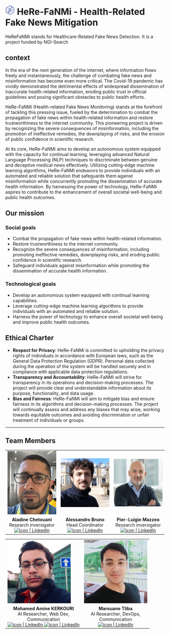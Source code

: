 # <img src="./assests/logo.png" alt="drawing" style="width:30px;"/> HeRe-FaNMi - Health-Related Fake News Mitigation

HeReFaNMi stands for Healthcare-Related Fake News Detection. It is a project funded by NGI-Search 

## context 

In the era of the next generation of the internet, where information flows freely and instantaneously, the challenge of combating fake news and misinformation has become even more critical. The Covid-19 pandemic has vividly demonstrated the detrimental effects of widespread dissemination of inaccurate health-related information, eroding public trust in official guidelines and posing significant obstacles to public health efforts.

HeRe-FaNMi (Health-related Fake News Monitoring) stands at the forefront of tackling this pressing issue, fueled by the determination to combat the propagation of fake news within health-related information and restore trustworthiness to the internet community. This pioneering project is driven by recognizing the severe consequences of misinformation, including the promotion of ineffective remedies, the downplaying of risks, and the erosion of public confidence in scientific research.

At its core, HeRe-FaNMi aims to develop an autonomous system equipped with the capacity for continual learning, leveraging advanced Natural Language Processing (NLP) techniques to discriminate between genuine and deceptive medical news effectively. Utilizing cutting-edge machine learning algorithms, HeRe-FaNMi endeavors to provide individuals with an automated and reliable solution that safeguards them against misinformation while concurrently promoting the dissemination of accurate health information. By harnessing the power of technology, HeRe-FaNMi aspires to contribute to the enhancement of overall societal well-being and public health outcomes.

## Our mission

### Social goals 

- Combat the propagation of fake news within health-related information.
- Restore trustworthiness to the internet community.
- Recognize the severe consequences of misinformation, including promoting ineffective remedies, downplaying risks, and eroding public confidence in scientific research.
- Safeguard individuals against misinformation while promoting the dissemination of accurate health information.

### Technological goals
- Develop an autonomous system equipped with continual learning capabilities.
- Leverage cutting-edge machine learning algorithms to provide individuals with an automated and reliable solution.
- Harness the power of technology to enhance overall societal well-being and improve public health outcomes.

## Ethical Charter

- **Respect for Privacy**: HeRe-FaNMi is committed to upholding the privacy rights of individuals in accordance with European laws, such as the General Data Protection Regulation (GDPR). Personal data collected during the operation of the system will be handled securely and in compliance with applicable data protection regulations.
- **Transparency and Accountability**: HeRe-FaNMi will strive for transparency in its operations and decision-making processes. The project will provide clear and understandable information about its purpose, functionality, and data usage.
- **Bias and Fairness**: HeRe-FaNMi will aim to mitigate bias and ensure fairness in its algorithms and decision-making processes. The project will continually assess and address any biases that may arise, working towards equitable outcomes and avoiding discrimination or unfair treatment of individuals or groups.


---

## Team Members 

<link rel="stylesheet" href="https://cdnjs.cloudflare.com/ajax/libs/font-awesome/4.7.0/css/font-awesome.min.css">
<table  class = "center"> 
    <tr>
        <td><img src="./assests/team/aladine.jpeg" alt="drawing" style="width:200px;height:200px;"/></td>
        <td><img src="./assests/team/alessandro.jpeg" alt="drawing" style="width:200px;"/></td>
        <td><img src="./assests/team/Pier-luigie.jpeg" alt="drawing" style="width:200px;"/></td>
    </tr>
    <tr>
        <td style ="text-align: center; vertical-align: middle">    
            <b>Aladine Chetouani</b> <br>
            Research inversigator <br>
            <a href="https://www.linkedin.com/in/aladine-chetouani-2aa66038/">
                <img  src="https://github.com/yushi1007/yushi1007/blob/main/images/linkedin.png"  alt="icon | LinkedIn" width="20px" />
            </a>
        </td>
        <td style ="text-align: center; vertical-align: middle">    
            <b>Alessandro Bruno</b> <br>
            Head Coordinator<br>
            <a href="https://www.linkedin.com/in/alessandrobrun0/">
                <img  src="https://github.com/yushi1007/yushi1007/blob/main/images/linkedin.png"  alt="icon | LinkedIn" width="20px" />
            </a>
        </td>
        <td style ="text-align: center; vertical-align: middle">    
            <b>Pier-Luigie Mazzeo</b> <br>
            Research inversigator <br>
            <a href="https://www.linkedin.com/in/pmazzeo/">
                <img  src="https://github.com/yushi1007/yushi1007/blob/main/images/linkedin.png"  alt="icon | LinkedIn" width="20px" />
            </a>
        </td>
    </tr>
</table>


<table class = "center" > 
        <tr>
        <td><img src="./assests/team/amine-1.jpeg" alt="drawing" style="width:200px;"/></td>
        <td><img src="./assests/team/marouane-1.jpeg" alt="drawing" style="width:200px;"/></td>
    </tr>
    <tr>
        <td style ="text-align: center; vertical-align: middle">    
            <b>Mohamed Amine KERKOURI</b> <br>
            AI Researcher, Web Dev, <br> Communication<br>
            <a href="https://www.linkedin.com/in/mohamed-amine-kerkouri/">
                <img  src="https://github.com/yushi1007/yushi1007/blob/main/images/linkedin.png"  alt="icon | LinkedIn" width="20px" />
            </a>
            <a href="https://www.linkedin.com/in/mohamed-amine-kerkouri/">
                <img  src="https://user-images.githubusercontent.com/511683/28757557-f82cff1a-7585-11e7-9317-072a838dcca3.png"  alt="icon | LinkedIn" width="20px" />
            </a>
        </td>
        <td style ="text-align: center; vertical-align: middle">    
            <b>Marouane Tliba</b> <br>
            AI Researcher, DevOps, <br> Communication<br>
            <a href="https://www.linkedin.com/in/mtliba/">
                <img  src="https://github.com/yushi1007/yushi1007/blob/main/images/linkedin.png"  alt="icon | LinkedIn" width="20px" />
            </a>
        </td>
    </tr>
</table>
